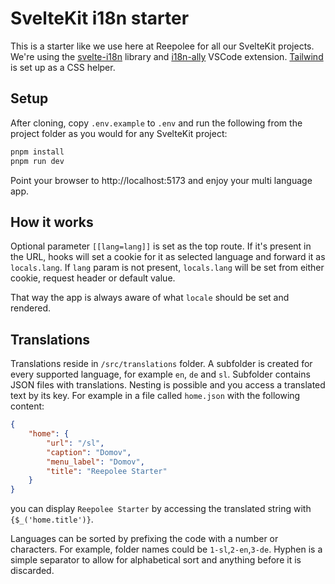 # SvelteKit i18n starter

This is a starter like we use here at Reepolee for all our SvelteKit projects. We're using the [svelte-i18n](https://github.com/kaisermann/svelte-i18n) library and [i18n-ally](https://github.com/lokalise/i18n-ally) VSCode extension. [Tailwind](https://tailwindcss.com/) is set up as a CSS helper.

## Setup

After cloning, copy `.env.example` to `.env` and run the following from the project folder as you would for any SvelteKit project:

```bash
pnpm install
pnpm run dev
```

Point your browser to http://localhost:5173 and enjoy your multi language app.

## How it works

Optional parameter `[[lang=lang]]` is set as the top route. If it's present in the URL, hooks will set a cookie for it as selected language and forward it as `locals.lang`. If `lang` param is not present, `locals.lang` will be set from either cookie, request header or default value.

That way the app is always aware of what `locale` should be set and rendered.


## Translations

Translations reside in `/src/translations` folder. A subfolder is created for every supported language, for example `en`, `de` and `sl`. Subfolder contains JSON files with translations. Nesting is possible and you access a translated text by its key. For example in a file called `home.json` with the following content:

```json
{
    "home": {
        "url": "/sl",
        "caption": "Domov",
        "menu_label": "Domov",
        "title": "Reepolee Starter"
    }
}
```

you can display `Reepolee Starter` by accessing the translated string with `{$_('home.title')}`.

Languages can be sorted by prefixing the code with a number or characters. For example, folder names could be `1-sl`,`2-en`,`3-de`. Hyphen is a simple separator to allow for alphabetical sort and anything before it is discarded.



